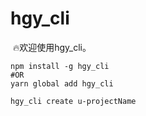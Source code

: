 # hgy_cli

​	🔥欢迎使用hgy_cli。

```
npm install -g hgy_cli
#OR
yarn global add hgy_cli
```

```
hgy_cli create u-projectName
```



